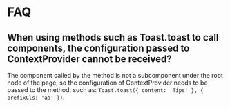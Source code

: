 # FAQ

## When using methods such as Toast.toast to call components, the configuration passed to ContextProvider cannot be received?

The component called by the method is not a subcomponent under the root node of the page, so the configuration of ContextProvider needs to be passed to the method, such as: `Toast.toast({ content: 'Tips' }, { prefixCls: 'aa' })`.
